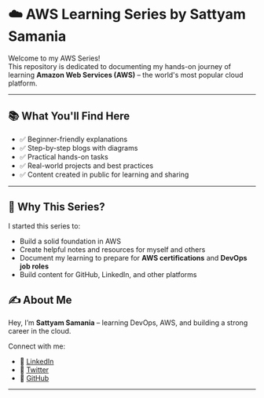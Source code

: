 # ☁️ AWS Learning Series by Sattyam Samania

Welcome to my AWS Series!  
This repository is dedicated to documenting my hands-on journey of learning **Amazon Web Services (AWS)** – the world's most popular cloud platform.

---

## 📚 What You'll Find Here

- ✅ Beginner-friendly explanations
- ✅ Step-by-step blogs with diagrams
- ✅ Practical hands-on tasks
- ✅ Real-world projects and best practices
- ✅ Content created in public for learning and sharing

---

## 🚀 Why This Series?

I started this series to:
- Build a solid foundation in AWS
- Create helpful notes and resources for myself and others
- Document my learning to prepare for **AWS certifications** and **DevOps job roles**
- Build content for GitHub, LinkedIn, and other platforms

## ✍️ About Me

Hey, I’m **Sattyam Samania** – learning DevOps, AWS, and building a strong career in the cloud.

Connect with me:
- 🔗 [LinkedIn](https://www.linkedin.com/in/sattyam-samania/)
- 🔗 [Twitter](https://x.com/Sattyam15)
- 🔗 [GitHub](https://github.com/SattyamSamania)

---


